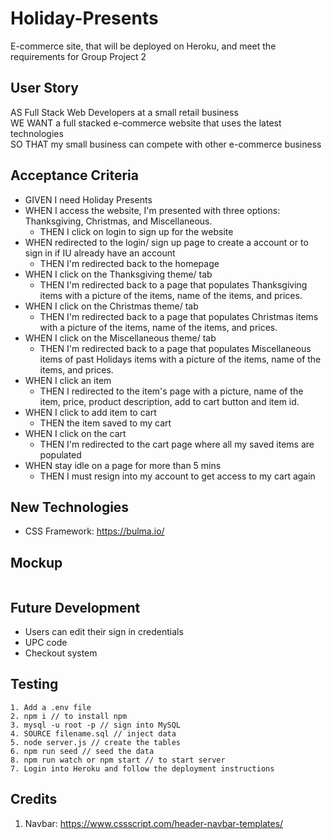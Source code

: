 # Holiday-Presents
E-commerce site, that will be deployed on Heroku, and meet the requirements for Group Project 2

## User Story
AS Full Stack Web Developers at a small retail business  
WE WANT a full stacked e-commerce website that uses the latest technologies  
SO THAT my small business can compete with other e-commerce business

## Acceptance Criteria

- GIVEN I need Holiday Presents
- WHEN I access the website, I'm presented with three options: Thanksgiving, Christmas, and Miscellaneous.
	- THEN I click on login to sign up for the website
- WHEN redirected to the login/ sign up page to create a account or to sign in if IU already have an account
	- THEN I'm redirected back to the homepage 
- WHEN I click on the Thanksgiving theme/ tab
	- THEN I'm redirected back to a page that populates Thanksgiving items with a picture of the items, name of the items, and prices.
- WHEN I click on the Christmas theme/ tab
	- THEN I'm redirected back to a page that populates Christmas items with a picture of the items, name of the items, and prices.
-  WHEN I click on the Miscellaneous theme/ tab 
	- THEN I'm redirected back to a page that populates Miscellaneous items of past Holidays items with a picture of the items, name of the items, and prices.
-  WHEN I click an item 
	- THEN I redirected to the item's page with a picture, name of the item, price, product description, add to cart button and item id.
-  WHEN I click to add item to cart
	- THEN the item saved to my cart
-  WHEN I click on the cart  
	- THEN I'm redirected to the cart page where all my saved items are populated
-   WHEN stay idle on a page for more than 5 mins
	- THEN I must resign into my account to get access to my cart again


## New Technologies 
- CSS Framework: https://bulma.io/

## Mockup
<img scr="/images/products/holiday_presents.png">

## Future Development
- Users can edit their sign in credentials 
- UPC code
- Checkout system

## Testing
```
1. Add a .env file 
2. npm i // to install npm
3. mysql -u root -p // sign into MySQL
4. SOURCE filename.sql // inject data 
5. node server.js // create the tables
6. npm run seed // seed the data
8. npm run watch or npm start // to start server
7. Login into Heroku and follow the deployment instructions 

``` 

## Credits
1. Navbar:  https://www.cssscript.com/header-navbar-templates/
